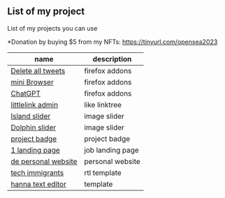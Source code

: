 
## List of my project

List of my projects you can use

*Donation by buying $5 from my NFTs: https://tinyurl.com/opensea2023

| name | description |
| ------ | ------ |
| [Delete all tweets](https://addons.mozilla.org/en-US/firefox/addon/delete-all-tweets/) | firefox addons |
| [mini Browser](https://addons.mozilla.org/en-US/firefox/addon/browser) | firefox addons |
| [ChatGPT](https://github.com/khzg/ChatGPT) | firefox addons |
| [littlelink admin](https://github.com/khzg/littlelink-admin) | like linktree |
| [Island slider](https://github.com/khzg/Island-slider) | image slider |
| [Dolphin slider](https://github.com/khzg/Dolphin-slider) | image slider |
| [project badge](https://github.com/khzg/project-badge) | project badge |
| [1 landing page](https://github.com/khzg/1-landing-page) | job landing page |
| [de personal website](https://github.com/khzg/de-personal-website) | personal website |
| [tech immigrants](https://github.com/khzg/tech-immigrants) | rtl template|
| [hanna text editor](https://github.com/khzg/hanna-text-editor) | template |

